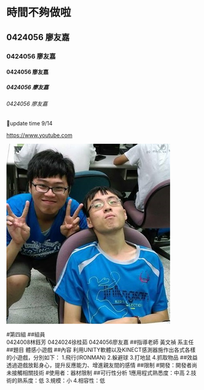 # 時間不夠做啦
## 0424056 廖友嘉
### 0424056 廖友嘉
#### 0424056 廖友嘉
##### 0424056 廖友嘉
###### 0424056 廖友嘉

:date:update time 9/14

<https://www.youtube.com>


![](123.jpg)







#第四組
##組員  
0424008林鈺芳
0424024徐桂茹
0424056廖友嘉
##指導老師 黃文禎 系主任
##題目  體感小遊戲
##內容
利用UNITY軟體以及KINECT感測器施作出各式各樣的小遊戲，分別如下：
1.飛行(IRONMAN) 2.躲避球 3.打地鼠 4.抓取物品 
##效益
透過遊戲放鬆身心，提升反應能力、增進親友間的感情
##限制
#開發：開發者尚未接觸相關技術
#使用者：器材限制
##可行性分析
1應用程式熟悉度：中高
2.技術的熟系度：低
3.規模：小
4.相容性：低
